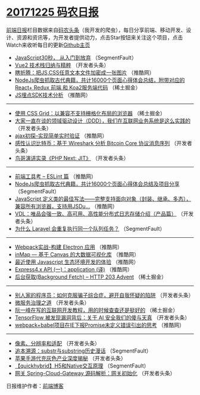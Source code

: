# [20171225 码农日报](http://hao.caibaojian.com/date/2017/12/25)

[前端日报](http://caibaojian.com/c/news)栏目数据来自[码农头条](http://hao.caibaojian.com/)（我开发的爬虫），每日分享前端、移动开发、设计、资源和资讯等，为开发者提供动力，点击Star按钮来关注这个项目，点击Watch来收听每日的更新[Github主页](https://github.com/kujian/frontendDaily)
* [JavaScript30秒， 从入门到放弃](http://hao.caibaojian.com/60624.html) （SegmentFault）
* [Vue2 技术栈归纳与精粹](http://hao.caibaojian.com/60598.html) （开发者头条）
* [瞎折腾：把JS,CSS任意文本文件加密成一张图片](http://hao.caibaojian.com/60637.html) （推酷网）
* [NodeJs爬虫抓取古代典籍，共计16000个页面心得体会总结，附带对应的React+ Redux 前端 和 Koa2服务端代码](http://hao.caibaojian.com/60650.html) （稀土掘金）
* [JS埋点SDK技术分析](http://hao.caibaojian.com/60636.html) （推酷网）

***
* [使用 CSS Grid：以兼容不支持栅格化布局的浏览器](http://hao.caibaojian.com/60651.html) （稀土掘金）
* [大家一直在谈的领域驱动设计（DDD），我们在互联网业务系统是这么实践的](http://hao.caibaojian.com/60597.html) （开发者头条）
* [ajax初探&#8211;实现简单实时验证](http://hao.caibaojian.com/60640.html) （推酷网）
* [感性认识比特币：基于 Wireshark 分析 Bitcoin Core 协议消息序列](http://hao.caibaojian.com/60601.html) （开发者头条）
* [鸟哥演讲实录《PHP Next: JIT》](http://hao.caibaojian.com/60603.html) （开发者头条）

***
* [前端工具考 &#8211; ESLint 篇](http://hao.caibaojian.com/60638.html) （推酷网）
* [NodeJs爬虫抓取古代典籍，共计16000个页面心得体会总结及项目分享](http://hao.caibaojian.com/60620.html) （SegmentFault）
* [JavaScript 定义类的最佳写法——完整支持面向对象（封装、继承、多态），兼容所有浏览器，支持用JSDu&#8230;](http://hao.caibaojian.com/60635.html) （推酷网）
* [VDL：唯品会强一致、高可用、高性能分布式日志存储介绍（产品篇）](http://hao.caibaojian.com/60605.html) （开发者头条）
* [为什么 Laravel 会重复执行同一个队列任务？](http://hao.caibaojian.com/60621.html) （SegmentFault）

***
* [Webpack实战-构建 Electron 应用](http://hao.caibaojian.com/60641.html) （推酷网）
* [inMap — 基于 Canvas 的大数据可视化库](http://hao.caibaojian.com/60642.html) （推酷网）
* [最近使用 Javascript 生态环境开发的体验](http://hao.caibaojian.com/60643.html) （推酷网）
* [Express4.x API (一)：application (译)](http://hao.caibaojian.com/60634.html) （推酷网）
* [后台获取(Background Fetch) &#8211; HTTP 203 Advent](http://hao.caibaojian.com/60649.html) （稀土掘金）

***
* [别人家的程序员：如何克服骗子综合症，避开自我怀疑的陷阱](http://hao.caibaojian.com/60604.html) （开发者头条）
* [微服务治理之道](http://hao.caibaojian.com/60606.html) （开发者头条）
* [阮一峰在写的互联网开发教程，用的时候查查还是挺好的](http://hao.caibaojian.com/60652.html) （稀土掘金）
* [TensorFlow 被发现漏洞背后：关于 AI 安全我们的傻与天真](http://hao.caibaojian.com/60610.html) （开发者头条）
* [webpack+babel项目在IE下报Promise未定义错误引出的思考](http://hao.caibaojian.com/60639.html) （推酷网）

***
* [像素、分辨率和适配](http://hao.caibaojian.com/60599.html) （开发者头条）
* [追本溯源：substr与substring历史漫话](http://hao.caibaojian.com/60622.html) （SegmentFault）
* [苹果手游代充灰色产业深度揭秘](http://hao.caibaojian.com/60600.html) （开发者头条）
* [【quickhybrid】H5和Native交互原理](http://hao.caibaojian.com/60623.html) （SegmentFault）
* [网关 Spring-Cloud-Gateway 源码解析：网关初始化](http://hao.caibaojian.com/60602.html) （开发者头条）

日报维护作者：[前端博客](http://caibaojian.com/) 